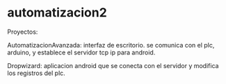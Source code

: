 # automatizacion2

Proyectos:

AutomatizacionAvanzada:  interfaz de escritorio. se comunica con el plc, arduino, y establece el servidor tcp ip para android.

Dropwizard: aplicacion android que se conecta con el servidor y modifica los registros del plc.